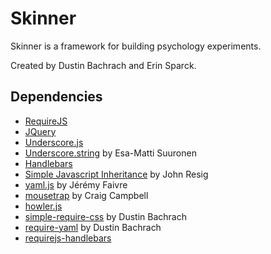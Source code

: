 # Skinner

Skinner is a framework for building psychology experiments.

Created by Dustin Bachrach and Erin Sparck.

## Dependencies

- [RequireJS](http://requirejs.org)
- [JQuery](http://jquery.com)
- [Underscore.js](http://underscorejs.org)
- [Underscore.string](https://github.com/epeli/underscore.string) by Esa-Matti Suuronen
- [Handlebars](http://handlebarsjs.com)
- [Simple Javascript Inheritance](http://ejohn.org/blog/simple-javascript-inheritance/) by John Resig
- [yaml.js](https://github.com/jeremyfa/yaml.js) by Jérémy Faivre
- [mousetrap](https://github.com/ccampbell/mousetrap) by Craig Campbell
- [howler.js](https://github.com/goldfire/howler.js)
- [simple-require-css](https://github.com/dbachrach/simple-require-css) by Dustin Bachrach
- [require-yaml](https://github.com/dbachrach/require-yaml) by Dustin Bachrach
- [requirejs-handlebars](https://github.com/jfparadis/requirejs-handlebars)
